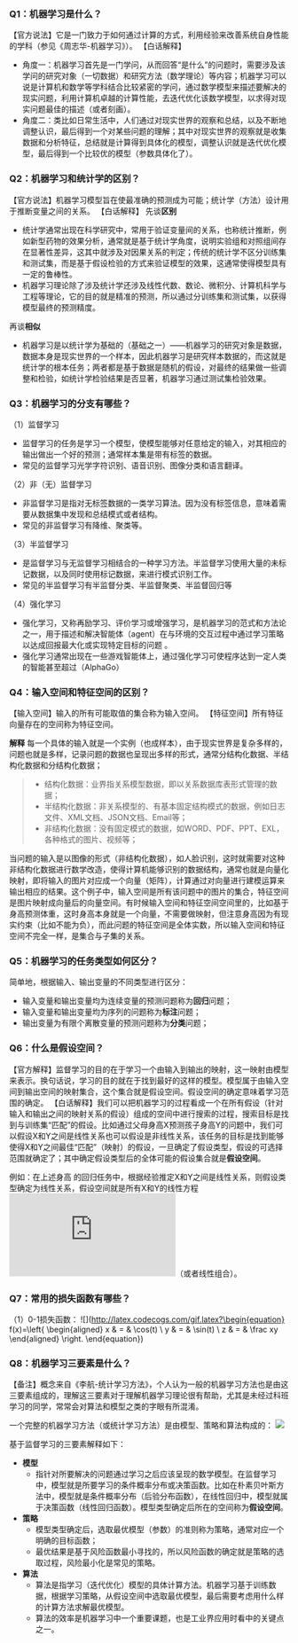 
### Q1：机器学习是什么？
【官方说法】它是一门致力于如何通过计算的方式，利用经验来改善系统自身性能的学科（参见《周志华-机器学习》）。
【白话解释】
- 角度一：机器学习首先是一门学问，从而回答“是什么”的问题时，需要涉及该学问的研究对象（一切数据）和研究方法（数学理论）等内容；机器学习可以说是计算机和数学等学科结合比较紧密的学问，通过数学模型来描述要解决的现实问题，利用计算机卓越的计算性能，去迭代优化该数学模型，以求得对现实问题最佳的描述（或者刻画）。
- 角度二：类比如日常生活中，人们通过对现实世界的观察和总结，以及不断地调整认识，最后得到一个对某些问题的理解；其中对现实世界的观察就是收集数据和分析特征，总结就是计算得到具体化的模型，调整认识就是迭代优化模型，最后得到一个比较优的模型（参数具体化了）。

### Q2：机器学习和统计学的区别？
【官方说法】机器学习模型旨在使最准确的预测成为可能；统计学（方法）设计用于推断变量之间的关系。
【白话解释】
先谈**区别**
- 统计学通常出现在科学研究中，常用于验证变量间的关系，也称统计推断，例如新型药物的效果分析，通常就是基于统计学角度，说明实验组和对照组间存在显著性差异，这其中就涉及对因果关系的判定；传统的统计学不区分训练集和测试集，而是基于假设检验的方式来验证模型的效果，这通常使得模型具有一定的鲁棒性。
- 机器学习理论除了涉及统计学还涉及线性代数、数论、微积分、计算机科学与工程等理论，它的目的就是精准的预测，所以通过分训练集和测试集，以获得模型最终的预测精度。

再谈**相似**
- 机器学习是以统计学为基础的（基础之一）——机器学习的研究对象是数据，数据本身是现实世界的一个样本，因此机器学习是研究样本数据的，而这就是统计学的根本任务；两者都是基于数据是随机的假设，对最终的结果做一些调整和检验，如统计学检验结果是否显著，机器学习通过测试集检验效果。

### Q3：机器学习的分支有哪些？
（1）监督学习
- 监督学习的任务是学习一个模型，使模型能够对任意给定的输入，对其相应的输出做出一个好的预测；通常样本集是带有标签的数据。
- 常见的监督学习光学字符识别、语音识别、图像分类和语言翻译。

（2）非（无）监督学习
- 非监督学习是指对无标签数据的一类学习算法。因为没有标签信息，意味着需要从数据集中发现和总结模式或者结构。
- 常见的非监督学习有降维、聚类等。

（3）半监督学习
- 是监督学习与无监督学习相结合的一种学习方法。半监督学习使用大量的未标记数据，以及同时使用标记数据，来进行模式识别工作。
- 常见的半监督学习有半监督分类、半监督聚类、半监督回归等

（4）强化学习
- 强化学习，又称再励学习、评价学习或增强学习，是机器学习的范式和方法论之一，用于描述和解决智能体（agent）在与环境的交互过程中通过学习策略以达成回报最大化或实现特定目标的问题 。
- 强化学习通常出现在一些游戏智能体上，通过强化学习可使程序达到一定人类的智能甚至超过（AlphaGo）

### Q4：输入空间和特征空间的区别？
【输入空间】输入的所有可能取值的集合称为输入空间。
【特征空间】所有特征向量存在的空间称为特征空间。

**解释**
每一个具体的输入就是一个实例（也成样本），由于现实世界是复杂多样的，问题也就是多样，记录问题的数据也呈现出多样的形式，通常分结构化数据、半结构化数据和分结构化数据；
> - 结构化数据：业界指关系模型数据，即以关系数据库表形式管理的数据；
> - 半结构化数据：非关系模型的、有基本固定结构模式的数据，例如日志文件、XML文档、JSON文档、Email等；
> - 非结构化数据：没有固定模式的数据，如WORD、PDF、PPT、EXL，各种格式的图片、视频等；

当问题的输入是以图像的形式（非结构化数据），如人脸识别，这时就需要对这种非结构化数据进行数学改造，使得计算机能够识别的数据结构，通常也就是向量化映射，即将输入的图片对应成一个向量（矩阵），计算通过对向量进行建模运算来输出相应的结果。这个例子中，输入空间是所有该问题中的图片的集合，特征空间是图片映射成向量后的向量空间。有时候输入空间和特征空间空间里的，比如基于身高预测体重，这时身高本身就是一个向量，不需要做映射，但注意身高因为有现实约束（比如不能为负），而此问题的特征空间是全体实数，所以输入空间和特征空间不完全一样，是集合与子集的关系。

### Q5：机器学习的任务类型如何区分？
简单地，根据输入、输出变量的不同类型进行区分：
- 输入变量和输出变量均为连续变量的预测问题称为**回归**问题；
- 输入变量和输出变量均为序列的问题称为**标注**问题；
- 输出变量为有限个离散变量的预测问题称为**分类**问题；

### Q6：什么是假设空间？
【官方解释】监督学习的目的在于学习一个由输入到输出的映射，这一映射由模型来表示。换句话说，学习的目的就在于找到最好的这样的模型。模型属于由输入空间到输出空间的映射集合，这个集合就是假设空间。假设空间的确定意味着学习范围的确定。
【白话解释】我们可以把机器学习的过程看成一个在所有假设（针对输入和输出之间的映射关系的假设）组成的空间中进行搜索的过程，搜索目标是找到与训练集“匹配”的假设。比如通过父母身高X预测孩子身高Y的问题中，我们可以假设X和Y之间是线性关系也可以假设是非线性关系，该任务的目标是找到能够使得X和Y之间最佳“匹配”（映射）的假设，一旦确定了假设类型，假设的可选择范围就确定了；其中确定假设类型后的全体可能的假设集合就是**假设空间**。

例如：在上述身高 的回归任务中，根据经验推定X和Y之间是线性关系，则假设类型确定为线性关系，假设空间就是所有X和Y的线性方程
![](http://latex.codecogs.com/gif.latex?Y=A*X+b)（或者线性组合）。

### Q7：常用的损失函数有哪些？
（1）0-1损失函数：
![](http://latex.codecogs.com/gif.latex?\begin{equation}
f(x)=\left\{
\begin{aligned}
x & = & \cos(t) \\
y & = & \sin(t) \\
z & = & \frac xy
\end{aligned}
\right.
\end{equation})

### Q8：机器学习三要素是什么？
【备注】概念来自《李航-统计学习方法》，个人认为一般的机器学习方法也是由这三要素组成的，理解这三要素对于理解机器学习理论很有帮助，尤其是未经过科班学习的同学，常常会对算法和模型之类的字眼有所混淆。

一个完整的机器学习方法（或统计学习方法）是由模型、策略和算法构成的：
![](http://latex.codecogs.com/gif.latex?方法=模型+策略+算法)

基于监督学习的三要素解释如下：
- **模型**
  - 指针对所要解决的问题通过学习之后应该呈现的数学模型。在监督学习中，模型就是所要学习的条件概率分布或决策函数。比如在朴素贝叶斯方法中，模型就是条件概率分布（后验分布函数），在线性回归中，模型就属于决策函数（线性回归函数）。模型类型确定后所在的空间称为**假设空间**。
- **策略**
  - 模型类型确定后，选取最优模型（参数）的准则称为策略，通常对应一个明确的目标函数；
  - 最优结果是基于风险函数最小寻找的，所以风险函数的确定就是策略的选取过程，风险最小化是常见的策略。
- **算法**
  - 算法是指学习（迭代优化）模型的具体计算方法。机器学习基于训练数据，根据学习策略，从假设空间中选取最优模型，最后需要考虑用什么样的计算方法求解最优模型。
  - 算法的效率是机器学习中一个重要课题，也是工业界应用时看中的关键点之一。
  


















